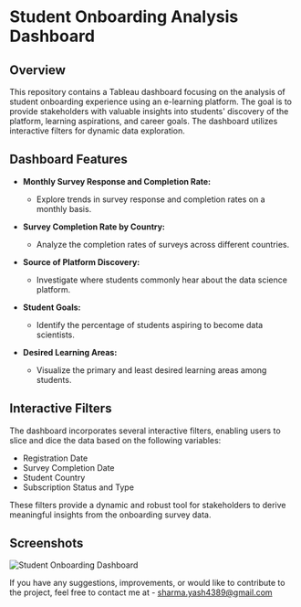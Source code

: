 # Student Onboarding Analysis Dashboard 

## Overview

This repository contains a Tableau dashboard focusing on the analysis of student onboarding experience using an e-learning platform. The goal is to provide stakeholders with valuable insights into students' discovery of the platform, learning aspirations, and career goals. The dashboard utilizes interactive filters for dynamic data exploration.

## Dashboard Features

- **Monthly Survey Response and Completion Rate:**
  - Explore trends in survey response and completion rates on a monthly basis.

- **Survey Completion Rate by Country:**
  - Analyze the completion rates of surveys across different countries.

- **Source of Platform Discovery:**
  - Investigate where students commonly hear about the data science platform.

- **Student Goals:**
  - Identify the percentage of students aspiring to become data scientists.

- **Desired Learning Areas:**
  - Visualize the primary and least desired learning areas among students.

## Interactive Filters

The dashboard incorporates several interactive filters, enabling users to slice and dice the data based on the following variables:

- Registration Date
- Survey Completion Date
- Student Country
- Subscription Status and Type

These filters provide a dynamic and robust tool for stakeholders to derive meaningful insights from the onboarding survey data.

## Screenshots

![Student Onboarding Dashboard](https://github.com/yashsharma1812/Tableau-Projects/assets/145771141/62bb9507-c478-4cc1-99e3-91f61bb7682a)

If you have any suggestions, improvements, or would like to contribute to the project, feel free to contact me at - sharma.yash4389@gmail.com
